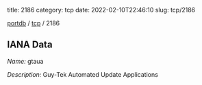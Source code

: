title: 2186
category: tcp
date: 2022-02-10T22:46:10
slug: tcp/2186

[portdb](/) / [tcp](/category/tcp.html) / 2186


## IANA Data

_Name:_ gtaua

_Description:_ Guy-Tek Automated Update Applications

